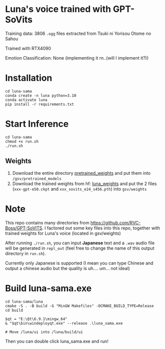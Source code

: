 # Luna's voice trained with GPT-SoVits
Training data: 3806 `.ogg` files extracted from Tsuki ni Yorisou Otome no Sahou

Trained with RTX4090

Emotion Classification: None (implementing it rn..(will I implement it?))

# Installation
```
cd luna-sama
conda create -n luna python=3.10
conda activate luna
pip install -r requirements.txt
```

# Start Inference
```
cd luna-sama
chmod +x run.sh
./run.sh
```


## Weights
1. Download the entire directory [pretrained_weights](https://huggingface.co/lj1995/GPT-SoVITS/tree/main) and put them into `/gsv/pretrained_models`
2. Download the trained weights from hf: [luna_weights](https://huggingface.co/nanax14/luna-sama/tree/main) and put the 2 files (`xxx-gpt-e50.ckpt` and `xxx_sovits_e24_s456.pth`) into `gsv/weights`


# Note
This repo contains many directories from https://github.com/RVC-Boss/GPT-SoVITS.
I factored out some key files into this repo, together with trained weights for Luna's voice (located in gsv/weights)

After running `./run.sh`, you can input **Japanese** text and a `.wav` audio file will be generated in `repl_out` (feel free to change the name of this output directory in `run.sh`). 

Currently only Japanese is supported (I mean you can type Chinese and output a chinese audio but the quality is uh.... um... not ideal)


# Build luna-sama.exe
```
cd luna-sama/luna
cmake -S . -B build -G "MinGW Makefiles" -DCMAKE_BUILD_TYPE=Release
cd build

$qt = "E:\Qt\6.9.1\mingw_64"                                                         
& "$qt\bin\windeployqt.exe" --release .\luna_sama.exe

# Move /luna/ui into /luna/build/ui
```
Then you can double click luna_sama.exe and run!